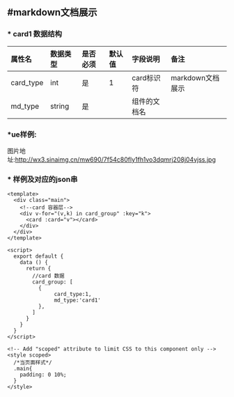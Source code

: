 ## #markdown文档展示

### * card1 数据结构

| 属性名 | 数据类型 | 是否必须 | 默认值 |字段说明 | 备注 |
| :----------- | :------| :------------ | :----------- |:----------- | :------ |
| card_type       | int  | 是        | 1 |  card标识符     |   markdown文档展示 |
| md_type   | string  | 是        |  | 组件的文档名     |    | 比如card1

### *ue样例:
图片地址:http://wx3.sinaimg.cn/mw690/7f54c80fly1fh1vo3dqmrj208j04vjss.jpg

###  * 样例及对应的json串

```
<template>
  <div class="main">
    <!--card 容器层-->
    <div v-for="(v,k) in card_group" :key="k">
      <card :card="v"></card>
    </div>
  </div>
</template>

<script>
  export default {
    data () {
      return {
        //card 数据
        card_group: [
          {
               card_type:1,
               md_type:'card1'
          },
        ]
      }
    }
  }
</script>

<!-- Add "scoped" attribute to limit CSS to this component only -->
<style scoped>
  /*当页面样式*/
  .main{
    padding: 0 10%;
  }
</style>

```
